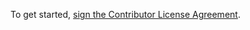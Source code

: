  To get started, <a
 href="http://www.clahub.com/agreements/isaacs/abbrev-js">sign the
 Contributor License Agreement</a>.
